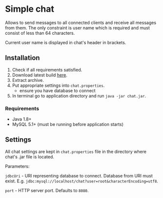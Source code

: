 # Simple chat

Allows to send messages to all connected clients and receive all messages from
them. The only constraint is user name which is required and must consist of 
less than 64 characters.

Current user name is displayed in chat's header in brackets.


## Installation

1. Check if all requirements satisfied.
2. Download latest build [here](https://bitbucket.org/sskorokhodov/extjs.chat/downloads/chat.zip).
3. Extract archive.
4. Put appropriate settings into `chat.properties`.
    - ensure you have database to connect
5. In terminal go to application directory and run `java -jar chat.jar`.


### Requirements

- Java 1.8+
- MySQL 5.1+ (must be running before application starts)


## Settings

All chat settings are kept in `chat.properties` file in the directory where
chat's .jar file is located.

Parameters:

`jdbcUri` - URI representing database to connect. Database from URI must exist.
E.g. `jdbc:mysql://localhost/chat?user=root&characterEncoding=utf8`.

`port` - HTTP server port. Defaults to `8080`.